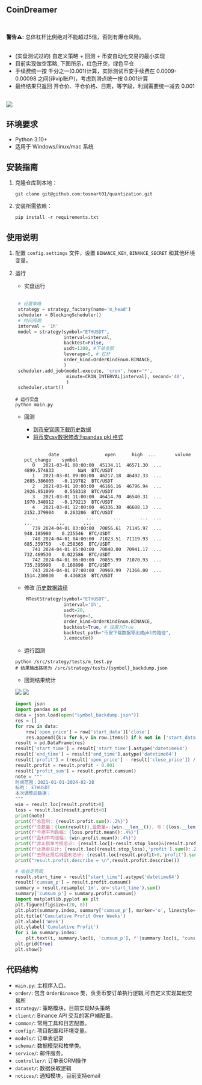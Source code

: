 ## CoinDreamer
<br>

**警告⚠️:** 总体杠杆比例绝对不能超过5倍，否则有爆仓风险。<br><br>
- (实盘测试过的) 自定义策略 + 回测 + 币安自动化交易的最小实现<br>
- 目前实现做空策略, 下图所示，红色开空，绿色平仓 <br>
- 手续费统一按 千分之一(0.001)计算，实际测试币安手续费在 0.0009- 0.00098 之间(非vip账户)，考虑到滑点统一按 0.001计算
- 最终结果只返回 开仓价、平仓价格、日期，等字段，利润需要统一减去 0.001
<br><br>

![](./asset/img/开仓点.png)

## 环境要求

- Python 3.10+
- 适用于 Windows/linux/mac 系统

## 安装指南

1. 克隆仓库到本地：

   ```shell
   git clone git@github.com:tosmart01/quantization.git
   ```

2. 安装所需依赖：

   ```shell
   pip install -r requirements.txt
   ```

## 使用说明

1. 配置 `config.settings` 文件，设置 `BINANCE_KEY`, `BINANCE_SECRET` 和其他环境变量。

2. 运行
   
   - 实盘运行
     <br><br>
   ```python
    # 设置策略
    strategy = strategy_factory(name='m_head')
    scheduler = BlockingScheduler()
    # 时间周期
    interval = '1h'
    model = strategy(symbol="ETHUSDT",
                     interval=interval,
                     backtest=False,
                     usdt=1200, #下单金额
                     leverage=5, # 杠杆
                     order_kind=OrderKindEnum.BINANCE,
                     )
    scheduler.add_job(model.execute, 'cron', hour='*',
                      minute=CRON_INTERVAL[interval], second='40',
                      )
    scheduler.start()
   ```
   
   ```shell
   # 运行实盘
   python main.py
   ```
   
   - 回测
      - [到币安官网下载历史数据](https://data.binance.vision/?prefix=data/spot/monthly/klines/ETHUSDT/)
      - [将币安csv数据修改为pandas pkl 格式](./src/scripts/export.py)<br>
      <br>
      
      ```
               date                 open      high  ...       volume  pct_change    symbol
         0   2021-03-01 08:00:00  45134.11  46571.30  ...  4899.574833         NaN  BTC/USDT
         1   2021-03-01 09:00:00  46217.18  46492.33  ...  2685.386005   -0.119782  BTC/USDT
         2   2021-03-01 10:00:00  46166.16  46796.94  ...  2926.951099    0.558318  BTC/USDT
         3   2021-03-01 11:00:00  46414.70  46540.31  ...  1970.348912   -0.179213  BTC/USDT
         4   2021-03-01 12:00:00  46336.38  46688.13  ...  2152.379904    0.263206  BTC/USDT
         ..                  ...       ...       ...  ...          ...         ...       ...
         739 2024-04-01 03:00:00  70856.61  71145.97  ...   948.185980    0.235546  BTC/USDT
         740 2024-04-01 04:00:00  71023.51  71119.93  ...   685.359750   -0.258365  BTC/USDT
         741 2024-04-01 05:00:00  70840.00  70941.17  ...   732.469530    0.022586  BTC/USDT
         742 2024-04-01 06:00:00  70855.99  71070.93  ...   735.395990    0.160890  BTC/USDT
         743 2024-04-01 07:00:00  70969.99  71366.00  ...  1514.230030    0.436818  BTC/USDT
     ```
      
   - 修改 [历史数据路径](./src/strategy/tests/m_test.py)<br>
     
   ```python
       MTestStrategy(symbol="ETHUSDT",
                     interval='1h',
                     usdt=20,
                     leverage=3,
                     order_kind=OrderKindEnum.BINANCE,
                     backtest=True, # 设置为True 
                     backtest_path="币安下载数据导出成pkl的路径", 
                     ).execute()
   ```
   
   - 运行回测
     
   ```shell
   python /src/strategy/tests/m_test.py
   # 结果输出路径为 /src/strategy/tests/{symbol}_backdump.json
   ```
   
   - 回测结果统计 
   
   ![](./asset/img/统计信息.png)
   ![](./asset/img/回测折线图.png) 


   ```python
   import json
   import pandas as pd
   data = json.load(open("symbol_backdump.json"))
   res = []
   for row in data:
       row['open_price'] = row['start_data']['close']
       res.append({k:v for k,v in row.items() if k not in ['start_data', 'end_data']})
   result = pd.DataFrame(res)
   result['start_time'] = result['start_time'].astype('datetime64')
   result['end_time'] = result['end_time'].astype('datetime64')
   result['profit'] = (result['open_price'] - result['close_price']) / result['open_price']
   result.profit = result.profit - 0.001
   result['profit_sum'] = result.profit.cumsum()
   note = """
   时间范围：2021-01-01-2024-02-28
   标的： ETHUSDT
   本次调整后数据：
   """
   win = result.loc[result.profit>0]
   loss = result.loc[result.profit<0]
   print(note)
   print(f"总盈利: {result.profit.sum():.2%}")
   print(f"总数量：{len(result)},盈数量=:{win.__len__()}, 亏：{loss.__len__()},比例: {win.__len__()/result.__len__():.2%}")
   print(f"亏损平均跌幅: {loss.profit.mean():.4%}")
   print(f"盈利平均涨幅: {win.profit.mean():.4%}")
   print(f"非止损单亏损总计: {result.loc[(~result.stop_loss)&(result.profit<0),'profit'].sum():.2%}")
   print(f"止损单总计: {result.loc[(result.stop_loss),'profit'].sum():.2%}")
   print(f"去除止损后纯盈利总计: {result.loc[result.profit>0,'profit'].sum():.2%}")
   print("result.profit.describe = \n",result.profit.describe())
   
   # 收益走势图
   result.start_time = result["start_time"].astype('datetime64')
   result['cumsum_p'] = result.profit.cumsum()
   summary = result.resample('1m', on='start_time').sum()
   summary['cumsum_p'] = summary.profit.cumsum()
   import matplotlib.pyplot as plt
   plt.figure(figsize=(20, 8))
   plt.plot(summary.index, summary['cumsum_p'], marker='o', linestyle='-')
   plt.title('Cumulative Profit Over Weeks')
   plt.xlabel('Week')
   plt.ylabel('Cumulative Profit')
   for i in summary.index:
       plt.text(i, summary.loc[i, 'cumsum_p'], f'{summary.loc[i, "cumsum_p"]:.1%}', fontsize='medium', verticalalignment ='bottom', )
   plt.grid(True)
   plt.show() 
   ```


## 代码结构

- `main.py`: 主程序入口。
- `order/`: 包含 `OrderBinance` 类，负责币安订单执行逻辑,可自定义实现其他交易所
- `strategy/`: 策略模块，目前实现M头策略
- `client/`: Binance API 交互的客户端配置。
- `common/`: 常用工具和日志配置。
- `config/`: 项目配置和环境变量。
- `models/`: 订单表记录
- `schema/`: 数据模型和枚举类。
- `service/`: 邮件服务。
- `controller/`: 订单表ORM操作
- `dataset/`: 数据获取逻辑
- `notices/`: 通知模块，目前支持email
